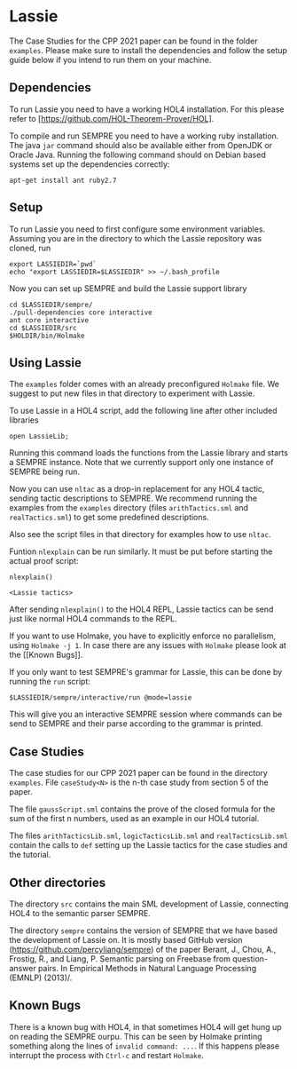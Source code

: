 # Lassie

The Case Studies for the CPP 2021 paper can be found in the folder `examples`.
Please make sure to install the dependencies and follow the setup guide below if
you intend to run them on your machine.

## Dependencies

To run Lassie you need to have a working HOL4 installation.
For this please refer to [https://github.com/HOL-Theorem-Prover/HOL].

To compile and run SEMPRE you need to have a working ruby installation.
The java `jar` command should also be available either from OpenJDK or Oracle Java.
Running the following command should on Debian based systems set up the dependencies correctly:

    apt-get install ant ruby2.7

## Setup

To run Lassie you need to first configure some environment variables.
Assuming you are in the directory to which the Lassie repository was cloned, run

    export LASSIEDIR=`pwd`
    echo "export LASSIEDIR=$LASSIEDIR" >> ~/.bash_profile

Now you can set up SEMPRE and build the Lassie support library

    cd $LASSIEDIR/sempre/
    ./pull-dependencies core interactive
    ant core interactive
    cd $LASSIEDIR/src
    $HOLDIR/bin/Holmake

## Using Lassie

The `examples` folder comes with an already preconfigured `Holmake` file. We
suggest to put new files in that directory to experiment with Lassie.

To use Lassie in a HOL4 script, add the following line after other included
libraries

    open LassieLib;

Running this command loads the functions from the Lassie library and starts
a SEMPRE instance.
Note that we currently support only one instance of SEMPRE being run.

Now you can use `nltac` as a drop-in replacement for any HOL4 tactic, sending
tactic descriptions to SEMPRE.
We recommend running the examples from the `examples` directory (files
`arithTactics.sml` and `realTactics.sml`) to get some predefined descriptions.

Also see the script files in that directory for examples how to use `nltac`.

Funtion `nlexplain` can be run similarly.
It must be put before starting the actual proof script:

    nlexplain()

    <Lassie tactics>

After sending `nlexplain()` to the HOL4 REPL, Lassie tactics can be send just
like normal HOL4 commands to the REPL.

If you want to use Holmake, you have to explicitly enforce no parallelism, using
`Holmake -j 1`.
In case there are any issues with `Holmake` please look at the [[Known Bugs]].

If you only want to test SEMPRE's grammar for Lassie, this can be done by running
the `run` script:

    $LASSIEDIR/sempre/interactive/run @mode=lassie

This will give you an interactive SEMPRE session where commands can be send to
SEMPRE and their parse according to the grammar is printed.

## Case Studies

The case studies for our CPP 2021 paper can be found in the directory `examples`.
File `caseStudy<N>` is the n-th case study from section 5 of the paper.

The file `gaussScript.sml` contains the prove of the closed formula for the sum
of the first n numbers, used as an example in our HOL4 tutorial.

The files `arithTacticsLib.sml`, `logicTacticsLib.sml` and `realTacticsLib.sml`
contain the calls to `def` setting up the Lassie tactics for the case studies
and the tutorial.

## Other directories

The directory `src` contains the main SML development of Lassie, connecting HOL4
to the semantic parser SEMPRE.

The directory `sempre` contains the version of SEMPRE that we have based the
development of Lassie on.
It is mostly based GitHub version (https://github.com/percyliang/sempre) of the paper
Berant, J., Chou, A., Frostig, R., and Liang, P. Semantic parsing on
Freebase from question-answer pairs. In Empirical Methods in Natural
Language Processing (EMNLP) (2013)/.

## Known Bugs

There is a known bug with HOL4, in that sometimes HOL4 will get hung up on
reading the SEMPRE ourpu.
This can be seen by Holmake printing something along the lines of `invalid command: ...`.
If this happens please interrupt the process with `Ctrl-c` and restart `Holmake`.

